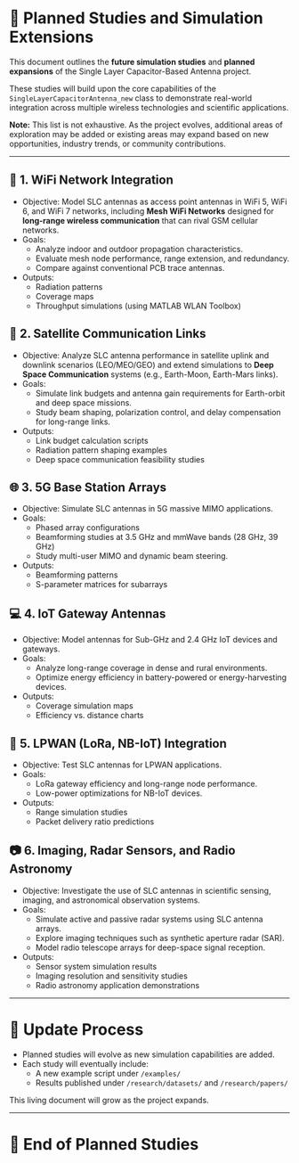 # 📅 Planned Studies and Simulation Extensions

This document outlines the **future simulation studies** and **planned expansions** of the Single Layer Capacitor-Based Antenna project.

These studies will build upon the core capabilities of the `SingleLayerCapacitorAntenna_new` class to demonstrate real-world integration across multiple wireless technologies and scientific applications.

**Note:** This list is not exhaustive. As the project evolves, additional areas of exploration may be added or existing areas may expand based on new opportunities, industry trends, or community contributions.

---

## 🛶 1. WiFi Network Integration
- Objective: Model SLC antennas as access point antennas in WiFi 5, WiFi 6, and WiFi 7 networks, including **Mesh WiFi Networks** designed for **long-range wireless communication** that can rival GSM cellular networks.
- Goals:
  - Analyze indoor and outdoor propagation characteristics.
  - Evaluate mesh node performance, range extension, and redundancy.
  - Compare against conventional PCB trace antennas.
- Outputs:
  - Radiation patterns
  - Coverage maps
  - Throughput simulations (using MATLAB WLAN Toolbox)


## 🌌 2. Satellite Communication Links
- Objective: Analyze SLC antenna performance in satellite uplink and downlink scenarios (LEO/MEO/GEO) and extend simulations to **Deep Space Communication** systems (e.g., Earth-Moon, Earth-Mars links).
- Goals:
  - Simulate link budgets and antenna gain requirements for Earth-orbit and deep space missions.
  - Study beam shaping, polarization control, and delay compensation for long-range links.
- Outputs:
  - Link budget calculation scripts
  - Radiation pattern shaping examples
  - Deep space communication feasibility studies


## 🌐 3. 5G Base Station Arrays
- Objective: Simulate SLC antennas in 5G massive MIMO applications.
- Goals:
  - Phased array configurations
  - Beamforming studies at 3.5 GHz and mmWave bands (28 GHz, 39 GHz)
  - Study multi-user MIMO and dynamic beam steering.
- Outputs:
  - Beamforming patterns
  - S-parameter matrices for subarrays


## 💻 4. IoT Gateway Antennas
- Objective: Model antennas for Sub-GHz and 2.4 GHz IoT devices and gateways.
- Goals:
  - Analyze long-range coverage in dense and rural environments.
  - Optimize energy efficiency in battery-powered or energy-harvesting devices.
- Outputs:
  - Coverage simulation maps
  - Efficiency vs. distance charts


## 🌊 5. LPWAN (LoRa, NB-IoT) Integration
- Objective: Test SLC antennas for LPWAN applications.
- Goals:
  - LoRa gateway efficiency and long-range node performance.
  - Low-power optimizations for NB-IoT devices.
- Outputs:
  - Range simulation studies
  - Packet delivery ratio predictions


## 📷 6. Imaging, Radar Sensors, and Radio Astronomy
- Objective: Investigate the use of SLC antennas in scientific sensing, imaging, and astronomical observation systems.
- Goals:
  - Simulate active and passive radar systems using SLC antenna arrays.
  - Explore imaging techniques such as synthetic aperture radar (SAR).
  - Model radio telescope arrays for deep-space signal reception.
- Outputs:
  - Sensor system simulation results
  - Imaging resolution and sensitivity studies
  - Radio astronomy application demonstrations


---

# 🔄 Update Process
- Planned studies will evolve as new simulation capabilities are added.
- Each study will eventually include:
  - A new example script under `/examples/`
  - Results published under `/research/datasets/` and `/research/papers/`

This living document will grow as the project expands.

---

# 🔹 End of Planned Studies
